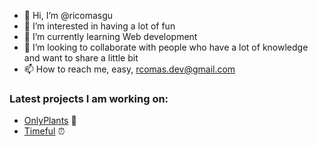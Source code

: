 - 👋 Hi, I’m @ricomasgu
- 👀 I’m interested in having a lot of fun
- 🌱 I’m currently learning Web development
- 💞️ I’m looking to collaborate with people who have a lot of knowledge and want to share a little bit
- 📫 How to reach me, easy, rcomas.dev@gmail.com

### Latest projects I am working on:
 - [OnlyPlants](https://onlyplants.netlify.app) 🌻
 - [Timeful](https://drive.google.com/file/d/1CdpaBECJ-uhQwsfldT-Lf829kjtaG5JE/view?usp=sharing) ⏰


<!---
ricomasgu/ricomasgu is a ✨ special ✨ repository because its `README.md` (this file) appears on your GitHub profile.
You can click the Preview link to take a look at your changes.
--->
